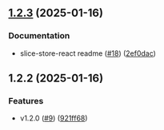

## [1.2.3](https://github.com/qlover/slice-store/compare/slice-store-react-v1.2.2...slice-store-react-v1.2.3) (2025-01-16)


### Documentation

* slice-store-react readme ([#18](https://github.com/qlover/slice-store/issues/18)) ([2ef0dac](https://github.com/qlover/slice-store/commit/2ef0dac44ceff9578187ca2a0802829d7af929da))

## 1.2.2 (2025-01-16)


### Features

* v1.2.0 ([#9](https://github.com/qlover/slice-store/issues/9)) ([921ff68](https://github.com/qlover/slice-store/commit/921ff686596699a9ff5194a6dc7bff878a690938))
